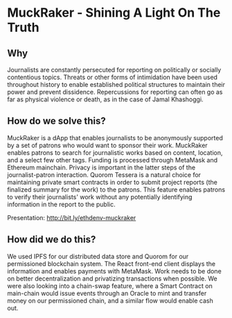 # MuckRaker - Shining A Light On The Truth

## Why
Journalists are constantly persecuted for reporting on politically or socially contentious topics. Threats or other forms of intimidation have been used throughout history to enable established political structures to maintain their power and prevent dissidence. Repercussions for reporting can often go as far as physical violence or death, as in the case of Jamal Khashoggi.

## How do we solve this?
MuckRaker is a dApp that enables journalists to be anonymously supported by a set of patrons who would want to sponsor their work. MuckRaker enables patrons to search for journalistic works based on content, location, and a select few other tags. Funding is processed through MetaMask and Ethereum mainchain. Privacy is important in the latter steps of the journalist-patron interaction. Quorom Tessera is a natural choice for maintaining private smart contracts in order to submit project reports (the finalized summary for the work) to the patrons. This feature enables patrons to verify their journalists' work without any potentially identifying information in the report to the public.

Presentation: http://bit.ly/ethdenv-muckraker

## How did we do this?
We used IPFS for our distributed data store and Quorom for our permissioned blockchain system. The React front-end client displays the information and enables payments with MetaMask. Work needs to be done on better decentralization and privatizing transactions when possible. We were also looking into a chain-swap feature, where a Smart Contract on main-chain would issue events through an Oracle to mint and transfer money on our permissioned chain, and a similar flow would enable cash out. 
